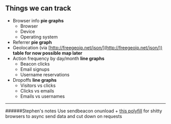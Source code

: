 ## Things we can track
+ Browser info **pie graphs**
  * Browser 
  * Device 
  * Operating system
+ Referrer **pie graph**
+ Geolocation (via [http://freegeoip.net/json/](http://freegeoip.net/json/)) **table for now possible map later**
+ Action frequency by day/month **line graphs**
  * Beacon clicks
  * Email signups
  * Username reservations 
+ Dropoffs **line graphs**
  * Visitors vs clicks
  * Clicks vs emails
  * Emails vs usernames

---
######Stephen's notes
Use sendbeacon onunload + [this polyfill](https://github.com/miguelmota/Navigator.sendBeacon/blob/master/sendbeacon.js) for shitty browsers to async send data and cut down on requests